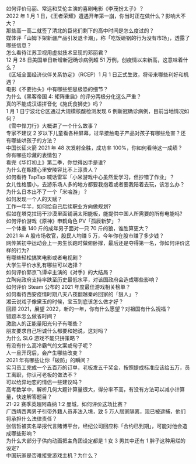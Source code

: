 如何评价马丽、常远和艾伦主演的喜剧电影《李茂扮太子》？  
2022 年 1 月 1 日，《王者荣耀》遭遇开年第一崩，你当时正在做什么？影响大不大？  
那些高一高二就签了清北的巨佬们剩下的高中时间是怎么度过的？  
媒体评「山姆下架新疆产品引发退卡潮」，称「吃饭砸锅的行为没有市场」，透露了哪些信息？  
怎么看待江苏卫视用虚拟技术呈现的邓丽君？  
12 月 28 日美国单日新增新冠确诊病例超 51 万例，创疫情以来新高，这意味着什么？  
《区域全面经济伙伴关系协定》（RCEP）1 月 1 日正式生效，将带来哪些利好和机遇？  
电影《不要抬头》中有哪些细思极恐的细节？  
为什么《黑客帝国 4: 矩阵重启》的评分两极分化这么严重？  
真的不能成汉语拼音化《施氏食狮史》吗？  
1 月 1 日宁波北仑区通过大规模核酸检测发现 6 例新冠确诊病例，目前当地情况如何？  
《雪中悍刀行》大概讲了一个什么故事？  
专家不建议 2 岁以下儿童看各种屏幕，过早接触电子产品对孩子有哪些危害？还有哪些哄孩子的方法？  
中国长征火箭 2021 年 48 次发射全胜，成功率 100%，你如何看待这一成绩？  
你有哪些珍藏的表情包？  
看完《华灯初上》第二季，你觉得凶手是谁?  
为什么在甄嬛心里安陵容比不上淳贵人？  
如何看待 TapTap 喊话雷军「小米游戏中心虽然爱学习，但抄错了作业」？  
女儿性格胆小，去游乐场人多的地方都要我抱着或者要我陪着去玩，该怎么办？  
为什么日本出不了一个「米哈游」？  
如何发现一个人的天赋？  
工作一年半，如何给自己后续职业方向做规划?  
假如在塔克拉玛干沙漠里面铺满太阳能板，能提供中国人所需要的所有电能吗?  
如何评价游戏《原神》申鹤角色 PV「孤辰新梦」？  
一个体重 140 斤的成年男子面对一只 70 斤的狼，谁胜算更大？  
2021 年 A 股市场收官，股民人均赚 5 万，今年你在股市赚了多少钱？  
网传某初中运动会上一男生长跑时做俯卧撑，最后还是夺得第一名，你如何评价这样的行为?  
有哪些轻松搞笑电影或者电视剧？  
大学生平价水乳有哪些可以选择？  
如何评价郭京飞谭卓主演的《对手》的大结局？  
立陶宛政府支持率跌至历史最低水平，对该国政府会造成哪些影响？  
如何评价 Steam 公布的 2021 年度最佳游戏相关榜单？  
如何看待西安疫情时期八天八夜翻越秦岭回家的「狠人」？  
湘云说戏子像黛玉的时候，宝玉到底该怎么做才好？  
回顾 2021，展望 2022，新的一年，你有什么愿望？对祖国有什么祝福？  
错题本怎么做省时间？  
激励人的正能量阳光句子有哪些？  
朋友要求自己坦诚什么都要和她说，这对吗？  
为什么 SLG 游戏不能只拼策略？  
有没有什么高冷霸气的文案或句子呢？  
人一旦开窍后，会产生哪些改变？  
2021 年有哪些让你「破防」的瞬间？  
实习员工完成一个五百万的订单，老板发五千奖金，按照提成标准应该给五万，员工离职，你认可老板的做法不？  
可以给异地恋的情侣一些建议吗？  
高考数学中，解析几何大题计算量很大，得分率不高，有没有方法可以减小计算量，快速解答题目？  
21-22 赛季英超阿森纳 1:2 曼城，如何评价这场比赛？  
广西靖西两男子引带外籍人员非法入境，致 5 万人居家隔离，现已被逮捕，他们将承担什么法律责任？  
张信哲被实名举报代言赌博平台，经纪公司回应称「合约已到期」，可能对他会造成哪些影响？  
为什么大部分子供向动画把主角团设定都是 1 女 3 男其中还有 1 胖子这种用烂的设定?  
中国玩家是否难接受游戏主机？为什么？  
